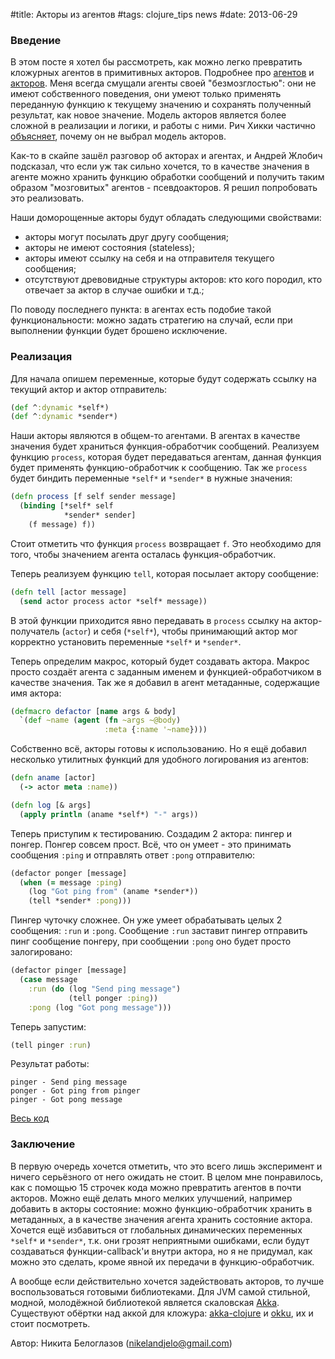 #title: Акторы из агентов
#tags: clojure_tips news
#date: 2013-06-29

### Введение
В этом посте я хотел бы рассмотреть, как можно легко превратить кложурных агентов в примитивных акторов. Подробнее про [агентов](http://alexott.net/ru/clojure/clojure-intro/index.html#sec21) и [акторов](http://habrahabr.ru/post/140368/). Меня всегда смущали агенты своей "безмозглостью": они не имеют собственного поведения, они умеют только применять переданную функцию к текущему значению и сохранять полученный результат, как новое значение. Модель акторов является более сложной в реализации и логики, и работы c ними. Рич Хикки частично [объясняет](https://groups.google.com/forum/#!msg/clojure/Kisk_-9dFjE/_2WxSxyd1SoJ), почему он не выбрал модель акторов.

Как-то в скайпе зашёл разговор об акторах и агентах, и Андрей Жлобич подсказал, что если уж так сильно хочется, то в качестве значения в агенте можно хранить функцию обработки сообщений и получить таким образом "мозговитых" агентов - псевдоакторов. Я решил попробовать это реализовать.

Наши доморощенные акторы будут обладать следующими свойствами:

* акторы могут посылать друг другу сообщения;
* акторы не имеют состояния (stateless);
* акторы имеют ссылку на себя и на отправителя текущего сообщения;
* отсутствуют древовидные структуры акторов: кто кого породил, кто отвечает за актор в случае ошибки и т.д.;

По поводу последнего пункта: в агентах есть подобие такой функциональности: можно задать стратегию на случай, если при выполнении функции будет брошено исключение.

### Реализация

Для начала опишем переменные, которые будут содержать ссылку на текущий актор и актор отправитель:

```clojure
(def ^:dynamic *self*)
(def ^:dynamic *sender*)
```

Наши акторы являются в общем-то агентами. В агентах в качестве значения будет храниться функция-обработчик сообщений. Реализуем функцию `process`, которая будет передаваться агентам, данная функция будет применять функцию-обработчик к сообщению. Так же `process` будет биндить переменные `*self*` и `*sender*` в нужные значения:

```clojure
(defn process [f self sender message]
  (binding [*self* self
            *sender* sender]
    (f message) f))
```

Стоит отметить что функция `process` возвращает `f`. Это необходимо для того, чтобы значением агента осталась функция-обработчик.

Теперь реализуем функцию `tell`, которая посылает актору сообщение:

```clojure
(defn tell [actor message]
  (send actor process actor *self* message))
```

В этой функции приходится явно передавать в `process` ссылку на актор-получатель (`actor`) и себя (`*self*`), чтобы принимающий актор мог корректно установить переменные `*self*` и `*sender*`.

Теперь определим макрос, который будет создавать актора. Макрос просто создаёт агента с заданным именем и функцией-обработчиком в качестве значения. Так же я добавил в агент метаданные, содержащие имя актора:

```clojure
(defmacro defactor [name args & body]
  `(def ~name (agent (fn ~args ~@body)
                     :meta {:name '~name})))
```

Собственно всё, акторы готовы к использованию. Но я ещё добавил несколько утилитных функций для удобного логирования из агентов:

```clojure
(defn aname [actor]
  (-> actor meta :name))

(defn log [& args]
  (apply println (aname *self*) "-" args))
```

Теперь приступим к тестированию. Создадим 2 актора: пингер и понгер. Понгер совсем прост. Всё, что он умеет - это принимать сообщения `:ping` и отправлять ответ `:pong` отправителю:

```clojure
(defactor ponger [message]
  (when (= message :ping)
    (log "Got ping from" (aname *sender*))
    (tell *sender* :pong)))
```

Пингер чуточку сложнее. Он уже умеет обрабатывать целых 2 сообщения: `:run` и `:pong`. Сообщение `:run` заставит пингер отправить пинг сообщение понгеру, при сообщении `:pong` оно будет просто залогировано:

```clojure
(defactor pinger [message]
  (case message
    :run (do (log "Send ping message")
             (tell ponger :ping))
    :pong (log "Got pong message")))
```

Теперь запустим:

```clojure
(tell pinger :run)
```

Результат работы:

```
pinger - Send ping message
ponger - Got ping from pinger
pinger - Got pong message
```

[Весь код](https://gist.github.com/nbeloglazov/5891789)

### Заключение

В первую очередь хочется отметить, что это всего лишь эксперимент и ничего серьёзного от него ожидать не стоит. В целом мне понравилось, как с помощью 15 строчек кода можно превратить агентов в почти акторов. Можно ещё делать много мелких улучшений, например добавить в акторы состояние: можно функцию-обработчик хранить в метаданных, а в качестве значения агента хранить состояние актора. Хочется ещё избавиться от глобальных динамических переменных `*self*` и `*sender*`, т.к. они грозят неприятными ошибками, если будут создаваться функции-callback'и внутри актора, но я не придумал, как можно это сделать, кроме явной их передачи в функцию-обработчик.

А вообще если действительно хочется задействовать акторов, то лучше воспользоваться готовыми библиотеками. Для JVM самой стильной, модной, молодёжной библиотекой является скаловская [Akka](http://akka.io/). Существуют обёртки над аккой для кложура: [akka-clojure](https://github.com/jasongustafson/akka-clojure) и [okku](https://github.com/gaverhae/okku), их и стоит посмотреть.


Автор: Никита Белоглазов (nikelandjelo@gmail.com)
